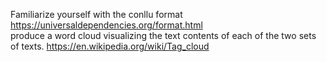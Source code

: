 Familiarize yourself with the conllu format https://universaldependencies.org/format.html  
 produce a word cloud visualizing the text contents of each of the two sets of texts.  https://en.wikipedia.org/wiki/Tag_cloud
